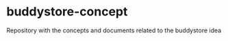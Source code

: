 buddystore-concept
==================

Repository with the concepts and documents related to the buddystore idea
